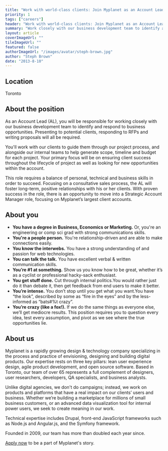 ```yaml
---
title: "Work with world-class clients: Join Myplanet as an Account Lead"
priority: 1
tags: ["careers"]
header: "Work with world-class clients: Join Myplanet as an Account Lead"
summary: "Work closely with our business development team to identify and respond to business opportunities."
layout: article
coverImageUrl: ""
tileImageUrl: ""
featured: false
authorImageUrl: "/images/avatar/steph-brown.jpg"
author: "Steph Brown"
date: "2013-8-10"
---
```


## Location ##
Toronto

## About the position ##
As an Account Lead (AL), you will be responsible for working closely with our business development team to identify and respond to business opportunities. Presenting to potential clients, responding to RFPs and writing proposals will all be required.

You'll work with our clients to guide them through our project process, and alongside our internal teams to help generate scope, timeline and budget for each project. Your primary focus will be on ensuring client success throughout the lifecycle of project as well as looking for new opportunities within the account.

This role requires a balance of personal, technical and business skills in order to succeed. Focusing on a consultative sales process, the AL will foster long-term, positive relationships with his or her clients. With proven success in the role, there is an opportunity to move into a Strategic Account Manager role, focusing on Myplanet’s largest client accounts. 

## About you ##
* **You have a degree in Business, Economics or Marketing.** Or, you're an engineering or comp sci grad with strong communications skills.
* **You're a people person.** You're relationship-driven and are able to make connections easily. 
* **You know the interwebs.** You have a strong understanding of and passion for web technologies.
* **You can talk the talk.** You have excellent verbal & written communication skills.
* **You’re #1 at something.** Show us you know how to be great, whether it’s as a cyclist or professional hacky-sack enthusiast.
* **You get stuff done.** Cut through internal politics.You would rather just do it than debate it, then get feedback from end users to make it better.
* **You’re intense.** You don’t stop until you get what you want.You have “the look”, described by some as “fire in the eyes” and by the less-informed as “bats#%t crazy”.
* **You’re crazy (like a fox!).** If we do the same things as everyone else, we’ll get mediocre results. This position requires you to question every idea, test every assumption, and pivot as we see where the true opportunities lie.

## About us ##
Myplanet is a rapidly growing design & technology company specializing in the process and practice of envisioning, designing and building digital products. Our expertise rests on three key pillars: lean user experience design, agile product development, and open source software. Based in Toronto, our team of over 65 represents a full complement of designers, user researchers, developers, QA specialists, and business analysts.

Unlike digital agencies, we don't do campaigns; instead, we work on products and platforms that have a real impact on our clients’ users and business. Whether we’re building a marketplace for millions of small business customers, or an advanced data visualization tool for internal power users, we seek to create meaning in our work. 

Technical expertise includes Drupal, front-end JavaScript frameworks such as Node.js and Angular.js, and the Symfony framework.

Founded in 2009, our team has more than doubled each year since. 

<a href="https://myplanet.wufoo.com/forms/account-lead" target="_blank">Apply now</a> to be a part of Myplanet's story.